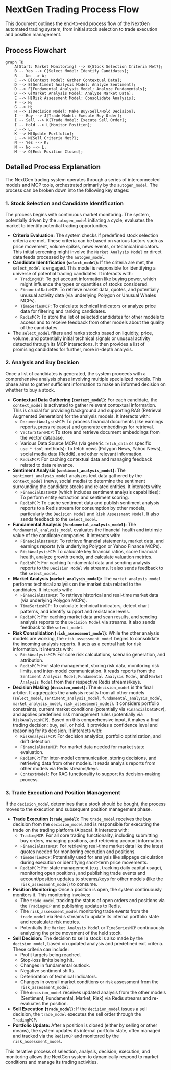 # NextGen Trading Process Flow

This document outlines the end-to-end process flow of the NextGen automated trading system, from initial stock selection to trade execution and position management.

## Process Flowchart

```mermaid
graph TD
    A[Start: Market Monitoring] --> B{Stock Selection Criteria Met?};
    B -- Yes --> C[Select Model: Identify Candidates];
    B -- No --> A;
    C --> D[Context Model: Gather Contextual Data];
    D --> E[Sentiment Analysis Model: Analyze Sentiment];
    D --> F[Fundamental Analysis Model: Analyze Fundamentals];
    D --> G[Market Analysis Model: Analyze Market Data];
    E --> H[Risk Assessment Model: Consolidate Analysis];
    F --> H;
    G --> H;
    H --> I[Decision Model: Make Buy/Sell/Hold Decision];
    I -- Buy --> J[Trade Model: Execute Buy Order];
    I -- Sell --> K[Trade Model: Execute Sell Order];
    I -- Hold --> L[Monitor Position];
    J --> L;
    K --> M[Update Portfolio];
    L --> N{Sell Criteria Met?};
    N -- Yes --> K;
    N -- No --> L;
    M --> O[End: Position Closed];
```

## Detailed Process Explanation

The NextGen trading system operates through a series of interconnected models and MCP tools, orchestrated primarily by the `autogen_model`. The process can be broken down into the following key stages:

### 1. Stock Selection and Candidate Identification

The process begins with continuous market monitoring. The system, potentially driven by the `autogen_model` initiating a cycle, evaluates the market to identify potential trading opportunities.

*   **Criteria Evaluation:** The system checks if predefined stock selection criteria are met. These criteria can be based on various factors such as price movement, volume spikes, news events, or technical indicators. This initial screening might involve the `Market Analysis Model` or direct data feeds processed by the `autogen_model`.
*   **Candidate Identification (`select_model`):** If the criteria are met, the `select_model` is engaged. This model is responsible for identifying a universe of potential trading candidates. It interacts with:
    *   `TradingMCP`: To get account information like buying power, which might influence the types or quantities of stocks considered.
    *   `FinancialDataMCP`: To retrieve market data, quotes, and potentially unusual activity data (via underlying Polygon or Unusual Whales MCPs).
    *   `TimeSeriesMCP`: To calculate technical indicators or analyze price data for filtering and ranking candidates.
    *   `RedisMCP`: To store the list of selected candidates for other models to access and to receive feedback from other models about the quality of the candidates.
*   The `select_model` filters and ranks stocks based on liquidity, price, volume, and potentially initial technical signals or unusual activity detected through its MCP interactions. It then provides a list of promising candidates for further, more in-depth analysis.

### 2. Analysis and Buy Decision

Once a list of candidates is generated, the system proceeds with a comprehensive analysis phase involving multiple specialized models. This phase aims to gather sufficient information to make an informed decision on whether to buy a stock.

*   **Contextual Data Gathering (`context_model`):** For each candidate, the `context_model` is activated to gather relevant contextual information. This is crucial for providing background and supporting RAG (Retrieval Augmented Generation) for the analysis models. It interacts with:
    *   `DocumentAnalysisMCP`: To process financial documents (like earnings reports, press releases) and generate embeddings for retrieval.
    *   `VectorStoreMCP`: To store and retrieve document embeddings from the vector database.
    *   Various Data Source MCPs (via generic `fetch_data` or specific `use_*_tool` methods): To fetch news (Polygon News, Yahoo News), social media data (Reddit), and other relevant information.
    *   `RedisMCP`: For caching contextual data and managing feedback related to data relevance.
*   **Sentiment Analysis (`sentiment_analysis_model`):** The `sentiment_analysis_model` analyzes text data gathered by the `context_model` (news, social media) to determine the sentiment surrounding the candidate stocks and related entities. It interacts with:
    *   `FinancialDataMCP` (which includes sentiment analysis capabilities): To perform entity extraction and sentiment scoring.
    *   `RedisMCP`: To cache sentiment data and publish sentiment analysis reports to a Redis stream for consumption by other models, particularly the `Decision Model` and `Risk Assessment Model`. It also sends feedback to the `select_model`.
*   **Fundamental Analysis (`fundamental_analysis_model`):** The `fundamental_analysis_model` evaluates the financial health and intrinsic value of the candidate companies. It interacts with:
    *   `FinancialDataMCP`: To retrieve financial statements, market data, and earnings reports (via underlying Polygon or Yahoo Finance MCPs).
    *   `RiskAnalysisMCP`: To calculate key financial ratios, score financial health, analyze growth trends, and calculate valuation metrics.
    *   `RedisMCP`: For caching fundamental data and sending analysis reports to the `Decision Model` via streams. It also sends feedback to the `select_model`.
*   **Market Analysis (`market_analysis_model`):** The `market_analysis_model` performs technical analysis on the market data related to the candidates. It interacts with:
    *   `FinancialDataMCP`: To retrieve historical and real-time market data (via underlying Polygon MCPs).
    *   `TimeSeriesMCP`: To calculate technical indicators, detect chart patterns, and identify support and resistance levels.
    *   `RedisMCP`: For caching market data and scan results, and sending analysis reports to the `Decision Model` via streams. It also sends feedback to the `select_model`.
*   **Risk Consolidation (`risk_assessment_model`):** While the other analysis models are working, the `risk_assessment_model` begins to consolidate the incoming analysis reports. It acts as a central hub for risk information. It interacts with:
    *   `RiskAnalysisMCP`: For core risk calculations, scenario generation, and attribution.
    *   `RedisMCP`: For state management, storing risk data, monitoring risk limits, and inter-model communication. It reads reports from the `Sentiment Analysis Model`, `Fundamental Analysis Model`, and `Market Analysis Model` from their respective Redis streams/keys.
*   **Decision Making (`decision_model`):** The `decision_model` is the final arbiter. It aggregates the analysis results from all other models (`select_model`, `sentiment_analysis_model`, `fundamental_analysis_model`, `market_analysis_model`, `risk_assessment_model`). It considers portfolio constraints, current market conditions (potentially via `FinancialDataMCP`), and applies predefined risk management rules (potentially via `RiskAnalysisMCP`). Based on this comprehensive input, it makes a final trading decision: buy, sell, or hold. It provides a confidence level and reasoning for its decision. It interacts with:
    *   `RiskAnalysisMCP`: For decision analytics, portfolio optimization, and drift detection.
    *   `FinancialDataMCP`: For market data needed for market state evaluation.
    *   `RedisMCP`: For inter-model communication, storing decisions, and retrieving data from other models. It reads analysis reports from other models via Redis streams/keys.
    *   `ContextModel`: For RAG functionality to support its decision-making process.

### 3. Trade Execution and Position Management

If the `decision_model` determines that a stock should be bought, the process moves to the execution and subsequent position management phase.

*   **Trade Execution (`trade_model`):** The `trade_model` receives the buy decision from the `decision_model` and is responsible for executing the trade on the trading platform (Alpaca). It interacts with:
    *   `TradingMCP`: For all core trading functionality, including submitting buy orders, managing positions, and retrieving account information.
    *   `FinancialDataMCP`: For retrieving real-time market data like the latest quotes needed for monitoring execution and positions.
    *   `TimeSeriesMCP`: Potentially used for analysis like slippage calculation during execution or identifying short-term price movements.
    *   `RedisMCP`: For state management (e.g., tracking daily capital usage), monitoring open positions, and publishing trade events and account/position updates to streams/keys for other models (like the `risk_assessment_model`) to consume.
*   **Position Monitoring:** Once a position is open, the system continuously monitors it. This monitoring involves:
    *   The `trade_model` tracking the status of open orders and positions via the `TradingMCP` and publishing updates to Redis.
    *   The `risk_assessment_model` monitoring trade events from the `trade_model` via Redis streams to update its internal portfolio state and recalculate risk metrics.
    *   Potentially the `Market Analysis Model` or `TimeSeriesMCP` continuously analyzing the price movement of the held stock.
*   **Sell Decision:** The decision to sell a stock is also made by the `decision_model`, based on updated analysis and predefined exit criteria. These criteria can include:
    *   Profit targets being reached.
    *   Stop-loss limits being hit.
    *   Changes in fundamental outlook.
    *   Negative sentiment shifts.
    *   Deterioration of technical indicators.
    *   Changes in overall market conditions or risk assessment from the `risk_assessment_model`.
    *   The `decision_model` receives updated analysis from the other models (Sentiment, Fundamental, Market, Risk) via Redis streams and re-evaluates the position.
*   **Sell Execution (`trade_model`):** If the `decision_model` issues a sell decision, the `trade_model` executes the sell order through the `TradingMCP`.
*   **Portfolio Update:** After a position is closed (either by selling or other means), the system updates its internal portfolio state, often managed and tracked via the `RedisMCP` and monitored by the `risk_assessment_model`.

This iterative process of selection, analysis, decision, execution, and monitoring allows the NextGen system to dynamically respond to market conditions and manage its trading activities.